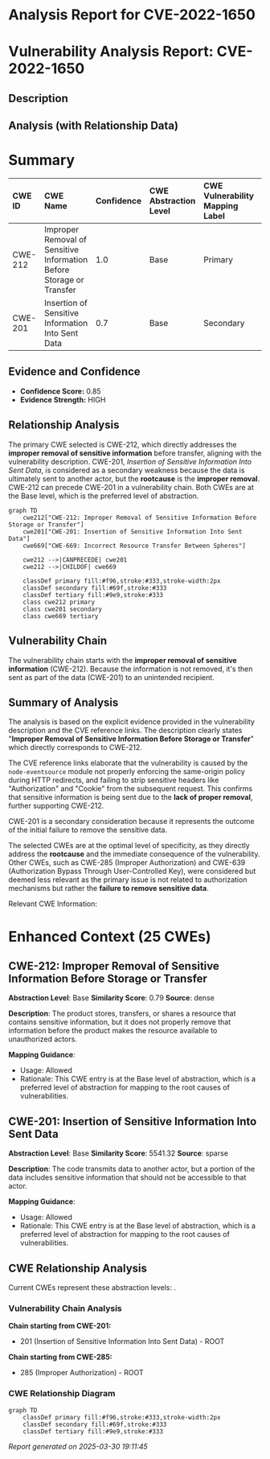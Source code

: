 # Analysis Report for CVE-2022-1650

# Vulnerability Analysis Report: CVE-2022-1650

## Description



## Analysis (with Relationship Data)

# Summary
| CWE ID  | CWE Name                                                                     | Confidence | CWE Abstraction Level | CWE Vulnerability Mapping Label | CWE-Vulnerability Mapping Notes |
| :-------- | :--------------------------------------------------------------------------- | :--------- | :---------------------- | :------------------------------ | :------------------------------ |
| CWE-212   | Improper Removal of Sensitive Information Before Storage or Transfer        | 1.0        | Base                    | Primary                       | Allowed                       |
| CWE-201   | Insertion of Sensitive Information Into Sent Data                           | 0.7        | Base                    | Secondary                     | Allowed                       |

## Evidence and Confidence

*   **Confidence Score:** 0.85
*   **Evidence Strength:** HIGH

## Relationship Analysis
The primary CWE selected is CWE-212, which directly addresses the **improper removal of sensitive information** before transfer, aligning with the vulnerability description. CWE-201, *Insertion of Sensitive Information Into Sent Data*, is considered as a secondary weakness because the data is ultimately sent to another actor, but the **rootcause** is the **improper removal**. CWE-212 can precede CWE-201 in a vulnerability chain. Both CWEs are at the Base level, which is the preferred level of abstraction.

```mermaid
graph TD
    cwe212["CWE-212: Improper Removal of Sensitive Information Before Storage or Transfer"]
    cwe201["CWE-201: Insertion of Sensitive Information Into Sent Data"]
    cwe669["CWE-669: Incorrect Resource Transfer Between Spheres"]
    
    cwe212 -->|CANPRECEDE| cwe201
    cwe212 -->|CHILDOF| cwe669
    
    classDef primary fill:#f96,stroke:#333,stroke-width:2px
    classDef secondary fill:#69f,stroke:#333
    classDef tertiary fill:#9e9,stroke:#333
    class cwe212 primary
    class cwe201 secondary
    class cwe669 tertiary
```

## Vulnerability Chain
The vulnerability chain starts with the **improper removal of sensitive information** (CWE-212). Because the information is not removed, it's then sent as part of the data (CWE-201) to an unintended recipient.

## Summary of Analysis
The analysis is based on the explicit evidence provided in the vulnerability description and the CVE reference links. The description clearly states "**Improper Removal of Sensitive Information Before Storage or Transfer**" which directly corresponds to CWE-212.

The CVE reference links elaborate that the vulnerability is caused by the `node-eventsource` module not properly enforcing the same-origin policy during HTTP redirects, and failing to strip sensitive headers like "Authorization" and "Cookie" from the subsequent request. This confirms that sensitive information is being sent due to the **lack of proper removal**, further supporting CWE-212.

CWE-201 is a secondary consideration because it represents the outcome of the initial failure to remove the sensitive data.

The selected CWEs are at the optimal level of specificity, as they directly address the **rootcause** and the immediate consequence of the vulnerability. Other CWEs, such as CWE-285 (Improper Authorization) and CWE-639 (Authorization Bypass Through User-Controlled Key), were considered but deemed less relevant as the primary issue is not related to authorization mechanisms but rather the **failure to remove sensitive data**.

Relevant CWE Information:

# Enhanced Context (25 CWEs)

## CWE-212: Improper Removal of Sensitive Information Before Storage or Transfer
**Abstraction Level**: Base
**Similarity Score**: 0.79
**Source**: dense

**Description**:
The product stores, transfers, or shares a resource that contains sensitive information, but it does not properly remove that information before the product makes the resource available to unauthorized actors.

**Mapping Guidance**:
- Usage: Allowed
- Rationale: This CWE entry is at the Base level of abstraction, which is a preferred level of abstraction for mapping to the root causes of vulnerabilities.

## CWE-201: Insertion of Sensitive Information Into Sent Data
**Abstraction Level**: Base
**Similarity Score**: 5541.32
**Source**: sparse

**Description**:
The code transmits data to another actor, but a portion of the data includes sensitive information that should not be accessible to that actor.

**Mapping Guidance**:
- Usage: Allowed
- Rationale: This CWE entry is at the Base level of abstraction, which is a preferred level of abstraction for mapping to the root causes of vulnerabilities.


## CWE Relationship Analysis

Current CWEs represent these abstraction levels: .


### Vulnerability Chain Analysis

**Chain starting from CWE-201:**
- 201 (Insertion of Sensitive Information Into Sent Data) - ROOT


**Chain starting from CWE-285:**
- 285 (Improper Authorization) - ROOT



### CWE Relationship Diagram

```mermaid
graph TD
    classDef primary fill:#f96,stroke:#333,stroke-width:2px
    classDef secondary fill:#69f,stroke:#333
    classDef tertiary fill:#9e9,stroke:#333
```



*Report generated on 2025-03-30 19:11:45*
